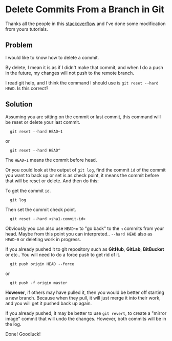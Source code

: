 # Delete Commits From a Branch in Git

Thanks all the people in this [stackoverflow](https://stackoverflow.com/questions/1338728/delete-commits-from-a-branch-in-git) and I've done some modification from yours tutorials.

## Problem

I would like to know how to delete a commit.

By delete, I mean it is as if I didn't make that commit, and when I do a push in the future, my changes will not push to the remote branch.

I read git help, and I think the command I should use is `git reset --hard HEAD`. Is this correct?

## Solution

Assuming you are sitting on the commit or last commit, this command will be reset or delete your last commit.

      git reset --hard HEAD~1

or

      git reset --hard HEAD^

The `HEAD~1` means the commit before head.

Or you could look at the output of `git log`, find the commit `id` of the commit you want to back up or set is as check point, it means the commit before that will be reset or delete. And then do this:

To get the commit `id`.

      git log

Then set the commit check point.

      git reset --hard <sha1-commit-id>

Obviously you can also use `HEAD~n` to "go back" to the `n` commits from your head. Maybe from this point you can interpreted.. `--hard HEAD` also as `HEAD~0` or deleting work in progress. 

If you already pushed it to git repository such as **GitHub**, **GitLab**, **BitBucket** or etc.. You will need to do a force push to get rid of it.

      git push origin HEAD --force

or

      git push -f origin master

**However**, if others may have pulled it, then you would be better off starting a new branch. Because when they pull, it will just merge it into their work, and you will get it pushed back up again.

If you already pushed, it may be better to use `git revert`, to create a "mirror image" commit that will undo the changes. However, both commits will be in the log.

Done! Goodluck!
